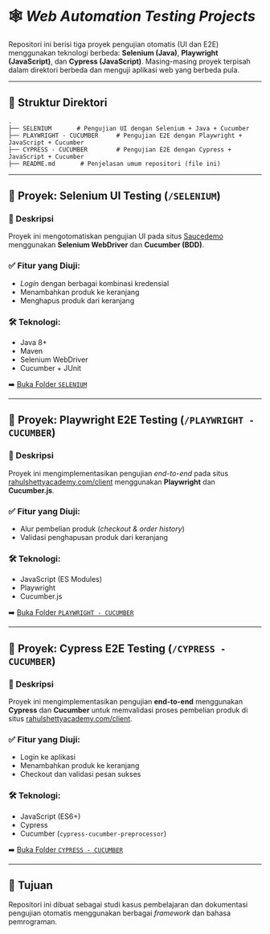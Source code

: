 # 🕸️ *Web Automation Testing Projects*

Repositori ini berisi tiga proyek pengujian otomatis (UI dan E2E) menggunakan teknologi berbeda: **Selenium (Java)**, **Playwright (JavaScript)**, dan **Cypress (JavaScript)**. Masing-masing proyek terpisah dalam direktori berbeda dan menguji aplikasi web yang berbeda pula.

---

## 📁 Struktur Direktori

```
.
├── SELENIUM       # Pengujian UI dengan Selenium + Java + Cucumber
├── PLAYWRIGHT - CUCUMBER     # Pengujian E2E dengan Playwright + JavaScript + Cucumber
├── CYPRESS - CUCUMBER        # Pengujian E2E dengan Cypress + JavaScript + Cucumber
├── README.md       # Penjelasan umum repositori (file ini)
```

---

## 🔹 Proyek: Selenium UI Testing (`/SELENIUM`)

### 📌 Deskripsi

Proyek ini mengotomatiskan pengujian UI pada situs [Saucedemo](https://www.saucedemo.com/) menggunakan **Selenium WebDriver** dan **Cucumber (BDD)**.

### ✅ Fitur yang Diuji:

* *Login* dengan berbagai kombinasi kredensial
* Menambahkan produk ke keranjang
* Menghapus produk dari keranjang

### 🛠 Teknologi:

* Java 8+
* Maven
* Selenium WebDriver
* Cucumber + JUnit

➡️ [Buka Folder `SELENIUM`](https://github.com/syahdaafia/web-testing-automation/tree/main/SELENIUM)

---

## 🔹 Proyek: Playwright E2E Testing (`/PLAYWRIGHT - CUCUMBER`)

### 📌 Deskripsi

Proyek ini mengimplementasikan pengujian *end-to-end* pada situs [rahulshettyacademy.com/client](https://rahulshettyacademy.com/client) menggunakan **Playwright** dan **Cucumber.js**.

### ✅ Fitur yang Diuji:

* Alur pembelian produk (*checkout & order history*)
* Validasi penghapusan produk dari keranjang

### 🛠 Teknologi:

* JavaScript (ES Modules)
* Playwright
* Cucumber.js

➡️ [Buka Folder `PLAYWRIGHT - CUCUMBER`](https://github.com/syahdaafia/web-testing-automation/tree/main/PLAYWRIGHT%20-%20CUCUMBER)

---

## 🔹 Proyek: Cypress E2E Testing (`/CYPRESS - CUCUMBER`)

### 📌 Deskripsi

Proyek ini mengimplementasikan pengujian **end-to-end** menggunakan **Cypress** dan **Cucumber** untuk memvalidasi proses pembelian produk di situs [rahulshettyacademy.com/client](https://rahulshettyacademy.com/client).

### ✅ Fitur yang Diuji:

* Login ke aplikasi
* Menambahkan produk ke keranjang
* Checkout dan validasi pesan sukses

### 🛠 Teknologi:

* JavaScript (ES6+)
* Cypress
* Cucumber (`cypress-cucumber-preprocessor`)

➡️ [Buka Folder `CYPRESS - CUCUMBER`](https://github.com/syahdaafia/web-testing-automation/tree/main/CYPRESS%20-%20CUCUMBER) <!-- Ganti link jika repo publik -->

---

## 📌 Tujuan

Repositori ini dibuat sebagai studi kasus pembelajaran dan dokumentasi pengujian otomatis menggunakan berbagai *framework* dan bahasa pemrograman.
